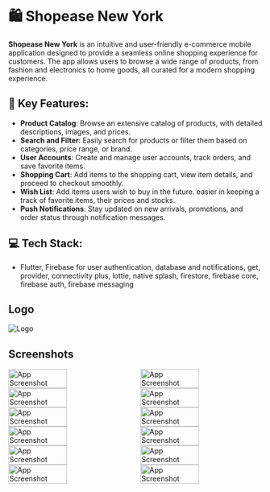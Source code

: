 # 🛍️ Shopease New York

**Shopease New York** is an intuitive and user-friendly e-commerce mobile application designed to provide a seamless online shopping experience for customers. The app allows users to browse a wide range of products, from fashion and electronics to home goods, all curated for a modern shopping experience.

## 📌 Key Features:

- **Product Catalog**: Browse an extensive catalog of products, with detailed descriptions, images, and prices.
- **Search and Filter**: Easily search for products or filter them based on categories, price range, or brand.
- **User Accounts**: Create and manage user accounts, track orders, and save favorite items.
- **Shopping Cart**: Add items to the shopping cart, view item details, and proceed to checkout smoothly.
- **Wish List**: Add items users wish to buy in the future. easier in keeping a track of favorite items, their prices and stocks.
- **Push Notifications**: Stay updated on new arrivals, promotions, and order status through notification messages.

## 💻 Tech Stack:

- Flutter, Firebase for user authentication, database and notifications, get, provider, connectivity plus, lottie, native splash, firestore, firebase core, firebase auth, firebase messaging

## Logo

![Logo](assets/images/ShopEase(1).png)

## Screenshots

<div style="display: flex; flex-wrap: wrap; justify-content: space-between;">
    <img src="screenshots/1.png" alt="App Screenshot" width="48%" height="auto">
    <img src="screenshots/2.png" alt="App Screenshot" width="48%" height="auto">
    <img src="screenshots/3.png" alt="App Screenshot" width="48%" height="auto">
    <img src="screenshots/3-2.png" alt="App Screenshot" width="48%" height="auto">
    <img src="screenshots/4.png" alt="App Screenshot" width="48%" height="auto">
    <img src="screenshots/5.png" alt="App Screenshot" width="48%" height="auto">
    <img src="screenshots/5-2.png" alt="App Screenshot" width="48%" height="auto">
    <img src="screenshots/6.png" alt="App Screenshot" width="48%" height="auto">
    <img src="screenshots/7.png" alt="App Screenshot" width="48%" height="auto">
    <img src="screenshots/8.png" alt="App Screenshot" width="48%" height="auto">
    <img src="screenshots/9.png" alt="App Screenshot" width="48%" height="auto">
    <img src="screenshots/10.png" alt="App Screenshot" width="48%" height="auto">
</div>
